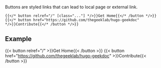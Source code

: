 Buttons are styled links that can lead to local page or external link.

```tpl
{{</* button relref="/" [class="..."] */>}}Get Home{{</* /button */>}}
{{</* button href="https://github.com/thegeeklab/hugo-geekdoc" */>}}Contribute{{</* /button */>}}
```

## Example

{{< button relref="/" >}}Get Home{{< /button >}}
{{< button href="https://github.com/thegeeklab/hugo-geekdoc" >}}Contribute{{< /button >}}
